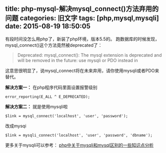 title: php-mysql-解决mysql_connect()方法弃用的问题
categories: 旧文字
tags: [php,mysql,mysqli]
date: 2015-08-19 18:50:05
---
有段时间没怎么用php了，新装了php环境，版本5.5的。
跑数据库的时候发现，mysql_connect()这个方法竟然被deprecated了：

> Deprecated: mysql_connect(): The mysql extension is deprecated and
> will be removed in the future: use mysqli or PDO instead in

这意思很明显了，说mysql_connect将在未来弃用，请你使用mysqli或者PDO来替代。

**解决方案一：**
在php程序代码里面设置报警级别

    error_reporting(E_ALL ^ E_DEPRECATED);

**解决方案二：**
就是使用mysqli啦

    $link = mysql_connect('localhost', 'user', 'password');

改成mysqi

    $link = mysqli_connect('localhost', 'user', 'password', 'dbname');


更多关于mysqli可以参考：
[php中关于mysqli和mysql区别的一些知识点分析][1]


  [1]: http://www.jb51.net/article/28103.htm